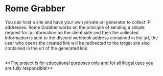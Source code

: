 # Rome Grabber

You can host a site and have your own private url generator to collect IP addresses. Rome Grabber works on the principle of sending a simple request for ip information on the client side and then the collected information is sent to the discord webhook address contained in the url, the user who opens the created link will be redirected to the target site also contained in the url of the generated link. 

<br>
**The project is for educational purposes only and for all illegal uses you are fully responsible!**
